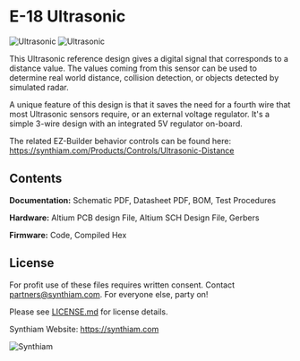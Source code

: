 # E-18 Ultrasonic

![Ultrasonic](https://live.staticflickr.com/65535/47744685401_8ac3556f95_k.jpg)
![Ultrasonic](https://live.staticflickr.com/65535/32801182167_54b761051f_k.jpg)

This Ultrasonic reference design gives a digital signal that corresponds to a distance value. The values coming from this sensor can be used to determine real world distance, collision detection, or objects detected by simulated radar.

A unique feature of this design is that it saves the need for a fourth wire that most Ultrasonic sensors require, or an external voltage regulator. It's a simple 3-wire design with an integrated 5V regulator on-board.

The related EZ-Builder behavior controls can be found here: https://synthiam.com/Products/Controls/Ultrasonic-Distance

## Contents

**Documentation:** Schematic PDF, Datasheet PDF, BOM, Test Procedures

**Hardware:** Altium PCB design File, Altium SCH Design File, Gerbers

**Firmware:** Code, Compiled Hex

## License

For profit use of these files requires written consent. Contact partners@synthiam.com. For everyone else, party on!

Please see [LICENSE.md](https://github.com/synthiam/E-18_Ultrasonic/blob/master/LICENSE.md) for license details.

Synthiam Website: https://synthiam.com

![Synthiam](https://live.staticflickr.com/65535/47791527651_358dffb302_m.jpg)


